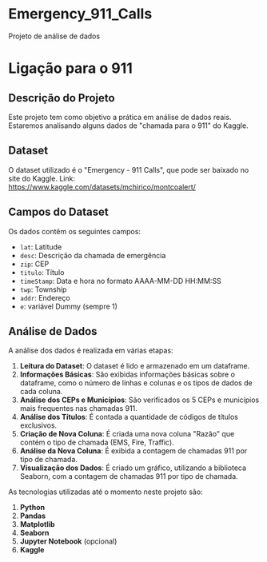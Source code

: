# Emergency_911_Calls
Projeto de análise de dados
# Ligação para o 911

## Descrição do Projeto
Este projeto tem como objetivo a prática em análise de dados reais. Estaremos analisando alguns dados de "chamada para o 911" do Kaggle.

## Dataset
O dataset utilizado é o "Emergency - 911 Calls", que pode ser baixado no site do Kaggle. Link: https://www.kaggle.com/datasets/mchirico/montcoalert/

## Campos do Dataset
Os dados contêm os seguintes campos:
- `lat`: Latitude
- `desc`: Descrição da chamada de emergência
- `zip`: CEP
- `titulo`: Título
- `timeStamp`: Data e hora no formato AAAA-MM-DD HH:MM:SS
- `twp`: Township
- `addr`: Endereço
- `e`: variável Dummy (sempre 1)

## Análise de Dados
A análise dos dados é realizada em várias etapas:

1. **Leitura do Dataset**: O dataset é lido e armazenado em um dataframe.
2. **Informações Básicas**: São exibidas informações básicas sobre o dataframe, como o número de linhas e colunas e os tipos de dados de cada coluna.
3. **Análise dos CEPs e Municípios**: São verificados os 5 CEPs e municípios mais frequentes nas chamadas 911.
4. **Análise dos Títulos**: É contada a quantidade de códigos de títulos exclusivos.
5. **Criação de Nova Coluna**: É criada uma nova coluna "Razão" que contém o tipo de chamada (EMS, Fire, Traffic).
6. **Análise da Nova Coluna**: É exibida a contagem de chamadas 911 por tipo de chamada.
7. **Visualização dos Dados**: É criado um gráfico, utilizando a biblioteca Seaborn, com a contagem de chamadas 911 por tipo de chamada.


As tecnologias utilizadas até o momento neste projeto são:

1. **Python**
2. **Pandas**
3. **Matplotlib**
4. **Seaborn**
5. **Jupyter Notebook** (opcional)
6. **Kaggle** 
